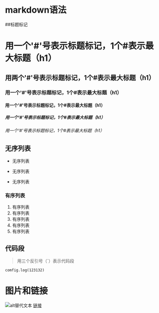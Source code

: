 # markdown语法

##标题标记

# 用一个'#'号表示标题标记，1个#表示最大标题（h1）
## 用两个'#'号表示标题标记，1个#表示最大标题（h1）
### 用一个'#'号表示标题标记，1个#表示最大标题（h1）
#### 用一个'#'号表示标题标记，1个#表示最大标题（h1）
##### 用一个'#'号表示标题标记，1个#表示最大标题（h1）
###### 用一个'#'号表示标题标记，1个#表示最大标题（h1）

## 无序列表
- 无序列表
* 无序列表
+ 无序列表

### 有序列表
1. 有序列表
1. 有序列表
1. 有序列表
1. 有序列表
1. 有序列表

## 代码段
> 用三个反引号（`）表示代码段
```
comfig.log(123132)
```
# 图片和链接
![alt替代文本](./img/b04.jpg)
[链接](https://www.baidu.com)
